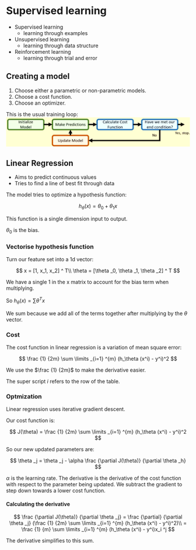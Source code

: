 # Supervised learning

- Supervised learning
    - learning through examples
- Unsupervised learning
    - learning through data structure
- Reinforcement learning
    - learning through trial and error

## Creating a model

1. Choose either a parametric or non-parametric models.
2. Choose a cost function.
3. Choose an optimizer.

This is the usual training loop:
![](assets/2024-10-03-10-50-54.png)

## Linear Regression

- Aims to predict continuous values
- Tries to find a line of best fit through data

The model tries to optimize a hypothesis function:

$$h_{\theta} (x)= \theta _0 + \theta _1 x$$

This function is a single dimension input to output.

$\theta _0$ is the bias.

### Vectorise hypothesis function

Turn our feature set into a 1d vector:

$$
x = [1, x_1, x_2] ^ T\\
\theta = [\theta _0, \theta _1, \theta _2] ^ T
$$

We have a single 1 in the x matrix to account for the bias term when multiplying.

So $h_\theta (x) = \sum \theta^T x$

We sum because we add all of the terms together after multiplying by the $\theta$ vector.

### Cost

The cost function in linear regression is a variation of mean square error:

$$
\frac {1} {2m} \sum \limits _{i=1} ^{m} (h_\theta (x^i) - y^i)^2
$$

We use the $\frac {1} {2m}$ to make the derivative easier.

The super script $i$ refers to the row of the table.

### Optmization

Linear regression uses iterative gradient descent.

Our cost function is:

$$
J(\theta) = \frac {1} {2m} \sum \limits _{i=1} ^{m} (h_\theta (x^i) - y^i)^2
$$

So our new updated parameters are:

$$
\theta _j = \theta _j - \alpha \frac {\partial J(\theta)} {\partial \theta _h}
$$

$\alpha$ is the learning rate. The derivative is the derivative of the cost function with respect to the parameter being updated. We subtract the gradient to step down towards a lower cost function.

#### Calculating the derivative

$$
\frac {\partial J(\theta)} {\partial \theta _j} = 
\frac {\partial} {\partial \theta _j} (\frac {1} {2m} \sum \limits _{i=1} ^{m} (h_\theta (x^i) - y^i)^2)\\
= \frac {1} {m} \sum \limits _{i=1} ^{m} (h_\theta (x^i) - y^i)x_i ^j
$$

The derivative simplifies to this sum.